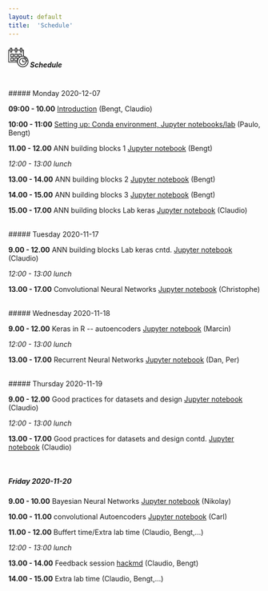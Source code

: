 ```yaml
---
layout: default
title:  'Schedule'
---
```


##### <img border="0" src="icons/schedule-02.svg" width="40" height="40"> Schedule
<br/>
##### Monday 2020-12-07

**09:00 - 10.00** [Introduction](session_introduction/session_introduction.html) (Bengt, Claudio)

**10:00 - 11:00** [Setting up: Conda environment, Jupyter notebooks/lab](session_setup/setup) (Paulo, Bengt)

**11.00 - 12.00** ANN building blocks 1 [Jupyter notebook](session_annBuildingBlocks/session_annBuildingBlock_1.ipnyb) (Bengt)

*12:00 - 13:00 lunch*

**13.00 - 14.00** ANN building blocks 2 [Jupyter notebook](session_annBuildingBlocks/session_annBuildingBlock_2.ipnyb) (Bengt)

**14.00 - 15.00** ANN building blocks 3 [Jupyter notebook](session_annBuildingBlocks/session_annBuildingBlock_3.ipnyb) (Bengt)

**15.00 - 17.00** ANN building blocks Lab keras [Jupyter notebook](session_annBuildingBlocks/lab_keras/introduction_to_keras.ipynb) (Claudio)


<br/>
##### Tuesday 2020-11-17

**9.00 - 12.00** ANN building blocks Lab keras cntd. [Jupyter notebook](session_annBuildingBlocks/lab_keras/introduction_to_keras.ipynb) (Claudio)

*12:00 - 13:00 lunch*

**13.00 - 17.00** Convolutional Neural Networks [Jupyter notebook](session_cnn/session_cnn.ipnyb) (Christophe)


<br/>
##### Wednesday 2020-11-18

**9.00 - 12.00** Keras in R -- autoencoders [Jupyter notebook](session_rAutoencoders/session_rAutoencoders.ipynb) (Marcin)

*12:00 - 13:00 lunch*

**13.00 - 17.00** Recurrent Neural Networks [Jupyter notebook](session_recurrentNeuralNetworks/session_recurrentNeuralNetworks.ipnyb) (Dan, Per)


<br/>
##### Thursday 2020-11-19

**9.00 - 12.00** Good practices for datasets and design [Jupyter notebook](session_goodPracticesDatasetDesign/session_goodPracticesDatasetDesign.ipynb) (Claudio)

*12:00 - 13:00 lunch*

**13.00 - 17.00** Good practices for datasets and design contd. [Jupyter notebook](session_goodPracticesDatasetDesign/session_goodPracticesDatasetDesign.ipynb) (Claudio)


<br/>

##### Friday 2020-11-20

**9.00 - 10.00** Bayesian Neural Networks [Jupyter notebook](session_bnn/session_bnn.ipynb) (Nikolay)

**10.00 - 11.00** convolutional Autoencoders  [Jupyter notebook](session_ca/session_ca.ipynb) (Carl)

**11.00 - 12.00** Buffert time/Extra lab time (Claudio, Bengt,...)

*12:00 - 13:00 lunch*

**13.00 - 14.00** Feedback session [hackmd](session_feedback/session_feedback.xx) (Claudio, Bengt)

**14.00 - 15.00** Extra lab time (Claudio, Bengt,...)

<br/><br/>